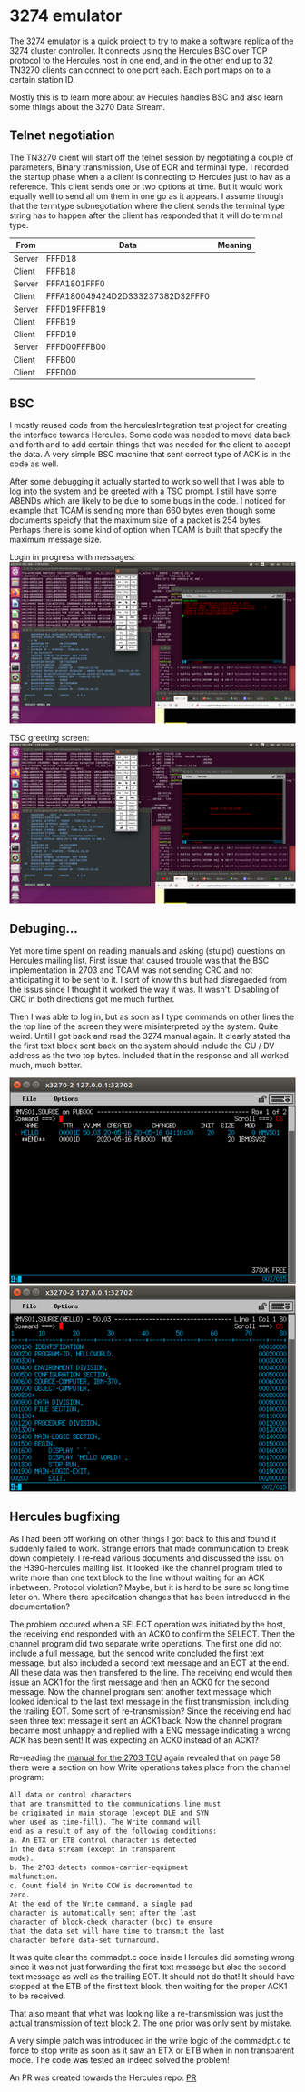 # 3274 emulator

The 3274 emulator is a quick project to try to make a software replica of the 3274 cluster controller. It connects using the Hercules BSC over TCP protocol to the Hercules host in one end, and in the other end up to 32 TN3270 clients can connect to one port each. Each port maps on to a certain station ID. 

Mostly this is to learn more about av Hecules handles BSC and also learn some things about the 3270 Data Stream.

## Telnet negotiation

The TN3270 client will start off the telnet session by negotiating a couple of parameters, Binary transmission, Use of EOR and terminal type. I recorded the startup phase when a a client is connecting to Hercules just to hav as a reference. This client sends one or two options at time. But it would work equally well to send all om them in one go as it appears. I assume though that the termtype subnegotiation where the client sends the terminal type string has to happen after the client has responded that it will do terminal type.

|   From      |   Data   | Meaning |
|-------------|----------|---------|
|  Server     | FFFD18   |
|  Client     | FFFB18   |
|  Server     | FFFA1801FFF0 |
|  Client     | FFFA180049424D2D333237382D32FFF0|
|  Server     | FFFD19FFFB19 |
|  Client     | FFFB19|
|  Client     | FFFD19 |
|  Server     | FFFD00FFFB00 |
|  Client     | FFFB00 |
|  Client     | FFFD00 |

## BSC
I mostly reused code from the herculesIntegration test project for creating the interface towards Hercules. Some code was needed to move data back and forth and to add certain things that was needed for the client to accept the data. A very simple BSC machine that sent correct type of ACK is in the code as well.

After some debugging it actually started to work so well that I was able to log into the system and be greeted with a TSO prompt. I still have some ABENDs which are likely to be due to some bugs in the code. I noticed for example that TCAM is sending more than 660 bytes even though some documents speicfy that the maximum size of a packet is 254 bytes. Perhaps there is some kind of option when TCAM is built that specify the maximum message size.

Login in progress with messages:
![Login in progress](https://github.com/MattisLind/alfaskop_emu/raw/master/pics/LoginInProgress.png)

TSO greeting screen:
![TSO greeting screen](https://github.com/MattisLind/alfaskop_emu/raw/master/pics/TSO.png)

## Debuging...

Yet more time spent on reading manuals and asking (stuipd) questions on Hercules mailing list. First issue that caused trouble was that the BSC implementation in 2703 and TCAM was not sending CRC and not anticipating it to be sent to it. I sort of know this but had disregaeded from the issus since I thought it worked the way it was. It wasn't. Disabling of CRC in both directions got me much further.

Then I was able to log in, but as soon as I type commands on other lines the the top line of the screen they were misinterpreted by the system. Quite weird. Until I got back and read the 3274 manual again. It clearly stated tha the first text block sent back on the system should include the CU / DV address as the two top bytes. Included that in the response and all worked much, much better.

![REVIEW start screen](https://github.com/MattisLind/alfaskop_emu/raw/master/pics/REVIEW-start.png)
![REVIEW editing screen](https://github.com/MattisLind/alfaskop_emu/raw/master/pics/REVIEW-editing-COBOL.png)

## Hercules bugfixing

As I had been off working on other things I got back to this and found it suddenly failed to work. Strange errors that made communication to break down completely. I re-read various documents and discussed the issu on the H390-hercules mailing list. It looked like the channel program tried to write more than one text block to the line without waiting for an ACK inbetween. Protocol violation? Maybe, but it is hard to be sure so long time later on. Where there specifcation changes that has been introduced in the documentation?

The problem occured when a SELECT operation was initiated by the host, the receiving end responded with an ACK0 to confirm the SELECT. Then the channel program did two separate write operations. The first one did not include a full message, but the sencod write concluded the first text message, but also included a second text message and an EOT at the end. All these data was then transfered to the line. The receiving end would then issue an ACK1 for the first message and then an ACK0 for the second message. Now the channel program sent another text message which looked identical to the last text message in the first transmission, including the trailing EOT. Some sort of re-transmission? Since the receiving end had seen three text message it sent an ACK1 back. Now the channel program became most unhappy and replied with a ENQ message indicating a wrong ACK has been sent! It was expecting an ACK0 instead of an ACK1?

Re-reading the [manual for the 2703 TCU](http://bitsavers.trailing-edge.com/pdf/ibm/2703/GA27-2703-1_2703_Transmission_Ctl_Component_Descr_May67.pdf) again revealed that on page 58 there were a section on how Write operations takes place from the channel program:

```
All data or control characters
that are transmitted to the communications line must
be originated in main storage (except DLE and SYN
when used as time-fill). The Write command will
end as a result of any of the following conditions:
a. An ETX or ETB control character is detected
in the data stream (except in transparent
mode).
b. The 2703 detects common-carrier-equipment
malfunction.
c. Count field in Write CCW is decremented to
zero.
At the end of the Write command, a single pad
character is automatically sent after the last
character of block-check character (bcc) to ensure
that the data set will have time to transmit the last
character before data-set turnaround. 
```

It was quite clear the commadpt.c code inside Hercules did someting wrong since it was not just forwarding the first text message but also the second text message as well as the trailing EOT. It should not do that! It should have stopped at the ETB of the first text block, then waiting for the proper ACK1 to be received.

That also meant that what was looking like a re-transmission was just the actual transmission of text block 2. The one prior was only sent by mistake.

A very simple patch was introduced in the write logic of the commadpt.c to force to stop write as soon as it saw an ETX or ETB when in non transparent mode. The code was tested an indeed solved the problem!

An PR was created towards the Hercules repo: [PR](https://github.com/rbowler/spinhawk/pull/93)


